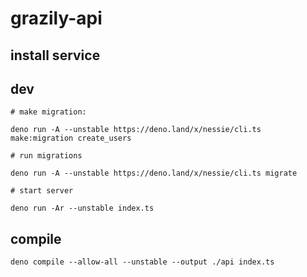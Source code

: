 # grazily-api

## install service

## dev

    # make migration:

    deno run -A --unstable https://deno.land/x/nessie/cli.ts make:migration create_users

    # run migrations

    deno run -A --unstable https://deno.land/x/nessie/cli.ts migrate

    # start server

    deno run -Ar --unstable index.ts

## compile

    deno compile --allow-all --unstable --output ./api index.ts

